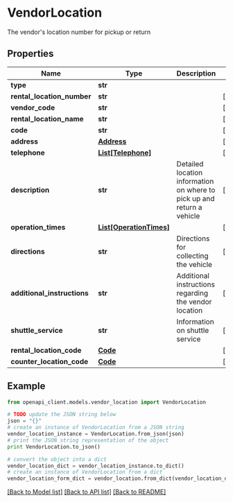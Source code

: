 # VendorLocation

The vendor's location number for pickup or return

## Properties
Name | Type | Description | Notes
------------ | ------------- | ------------- | -------------
**type** | **str** |  | 
**rental_location_number** | **str** |  | [optional] 
**vendor_code** | **str** |  | [optional] 
**rental_location_name** | **str** |  | [optional] 
**code** | **str** |  | [optional] 
**address** | [**Address**](Address.md) |  | [optional] 
**telephone** | [**List[Telephone]**](Telephone.md) |  | [optional] 
**description** | **str** | Detailed location information on where to pick up and return a vehicle | [optional] 
**operation_times** | [**List[OperationTimes]**](OperationTimes.md) |  | [optional] 
**directions** | **str** | Directions for collecting the vehicle | [optional] 
**additional_instructions** | **str** | Additional instructions regarding the vendor location | [optional] 
**shuttle_service** | **str** | Information on shuttle service | [optional] 
**rental_location_code** | [**Code**](Code.md) |  | [optional] 
**counter_location_code** | [**Code**](Code.md) |  | [optional] 

## Example

```python
from openapi_client.models.vendor_location import VendorLocation

# TODO update the JSON string below
json = "{}"
# create an instance of VendorLocation from a JSON string
vendor_location_instance = VendorLocation.from_json(json)
# print the JSON string representation of the object
print VendorLocation.to_json()

# convert the object into a dict
vendor_location_dict = vendor_location_instance.to_dict()
# create an instance of VendorLocation from a dict
vendor_location_form_dict = vendor_location.from_dict(vendor_location_dict)
```
[[Back to Model list]](../README.md#documentation-for-models) [[Back to API list]](../README.md#documentation-for-api-endpoints) [[Back to README]](../README.md)


